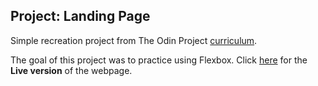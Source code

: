 ## Project: Landing Page
Simple recreation project from The Odin Project [curriculum](https://www.theodinproject.com/lessons/foundations-landing-page).

The goal of this project was to practice using Flexbox. Click [here](https://kbousquet.github.io/landing-page) for the **Live version** of the webpage.
